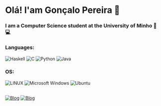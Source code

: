 # Olá! I'am Gonçalo Pereira 👋
### I am a Computer Science student at the University of Minho 🏫 💻
### Languages:
<div style="display: inline_block">
  <img align = "center" alt = "Haskell" src = "https://img.shields.io/badge/Haskell-5D4F85?style=for-the-badge&labelColor=453a61&logoColor=8e4e8c&logo=haskell" / >
  <img align = "center" alt = "C" src = "https://img.shields.io/badge/C-00599C?style=for-the-badge&logo=c&logoColor=white" / >
  <img align = "center" alt = "Python" src = "https://img.shields.io/badge/Python-3776AB?style=for-the-badge&logo=python&logoColor=white" / >
  <img align = "center" alt = "Java" src = "https://img.shields.io/badge/Java-ED8B00?style=for-the-badge&logo=openjdk&logoColor=white" / >
</div>

### OS:
<div style="display: inline_block">
  <img align = "center" alt = "LINUX" src = "https://img.shields.io/badge/Linux-FCC624?style=for-the-badge&logo=linux&logoColor=black" / >
  <img align = "center" alt = "Microsoft Windows" src = "https://img.shields.io/badge/Windows-0078D6?style=for-the-badge&logo=windows&logoColor=white" / >
  <img align = "center" alt = "Ubuntu" src = "https://img.shields.io/badge/Ubuntu-E95420?style=for-the-badge&logo=ubuntu&logoColor=white" / >
</div><br/>

[![Blog](https://img.shields.io/badge/GitHub-100000?style=for-the-badge&logo=github&logoColor=white)](https://github.com/pereiraGMP)
[![Blog](https://img.shields.io/badge/Blogger-FF5722?style=for-the-badge&logo=blogger&logoColor=white)](https://goncalopprogramming.blogspot.com/)
